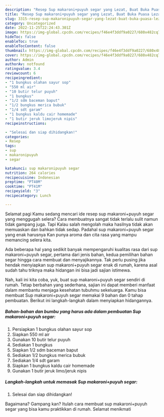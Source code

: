 ```yaml
---
description: "Resep Sup makaroni+puyuh segar yang Lezat, Buat Buka Puasa Lezat"
title: "Resep Sup makaroni+puyuh segar yang Lezat, Buat Buka Puasa Lezat"
slug: 3315-resep-sup-makaronipuyuh-segar-yang-lezat-buat-buka-puasa-lezat
category: Uncategorized
date: 2022-11-25T22:24:43.301Z
image: https://img-global.cpcdn.com/recipes/f46e4f3ddf9a0227/680x482cq70/sup-makaronipuyuh-segar-foto-resep-utama.jpg
hideToc: false
enableToc: true
enableTocContent: false
thumbnail: https://img-global.cpcdn.com/recipes/f46e4f3ddf9a0227/680x482cq70/sup-makaronipuyuh-segar-foto-resep-utama.jpg
cover: https://img-global.cpcdn.com/recipes/f46e4f3ddf9a0227/680x482cq70/sup-makaronipuyuh-segar-foto-resep-utama.jpg
author: Admin
authorAv: notfound
ratingvalue: 3.4
reviewcount: 6
recipeingredient:
- "1 bungkus olahan sayur sop"
- "550 ml air"
- "10 butir telur puyuh"
- "1 bungkus"
- "1/2 sdm baceman baput"
- "1/2 bungkus merica bubuk"
- "1/4 sdt garam"
- "1 bungkus kaldu cair homemade"
- "1 butir jeruk limojeruk nipis"
recipeinstructions:

- "Selesai dan siap dihidangkan!"
categories:
- Resep
tags:
- sup
- makaronipuyuh
- segar

katakunci: sup makaronipuyuh segar 
nutrition: 264 calories
recipecuisine: Indonesian
preptime: "PT40M"
cooktime: "PT41M"
recipeyield: "3"
recipecategory: Lunch

---
```



Selamat pagi Kamu sedang mencari ide resep sup makaroni+puyuh segar yang menggugah selera? Cara membuatnya sangat tidak terlalu sulit namun tidak gampang juga. Tapi Kalau salah mengolah maka hasilnya tidak akan memuaskan dan bahkan tidak sedap. Padahal sup makaroni+puyuh segar yang enak harusnya Kan punya aroma dan cita rasa yang mampu memancing selera kita.




Ada beberapa hal yang sedikit banyak mempengaruhi kualitas rasa dari sup makaroni+puyuh segar, pertama dari jenis bahan, kedua pemilihan bahan segar hingga cara membuat dan menyajikannya. Tak perlu pusing jika hendak menyiapkan sup makaroni+puyuh segar enak di rumah, karena asal sudah tahu triknya maka hidangan ini bisa jadi sajian istimewa.


Nah, kali ini kita coba, yuk, buat sup makaroni+puyuh segar sendiri di rumah. Tetap berbahan yang sederhana, sajian ini dapat memberi manfaat dalam membantu menjaga kesehatan tubuhmu sekeluarga. Kamu bisa membuat Sup makaroni+puyuh segar memakai 9 bahan dan 0 tahap pembuatan. Berikut ini langkah-langkah dalam menyiapkan hidangannya.

<!--inarticleads1-->

##### Bahan-bahan dan bumbu yang harus ada dalam pembuatan Sup makaroni+puyuh segar:

1. Persiapkan 1 bungkus olahan sayur sop
1. Siapkan 550 ml air
1. Gunakan 10 butir telur puyuh
1. Sediakan 1 bungkus
1. Siapkan 1/2 sdm baceman baput
1. Sediakan 1/2 bungkus merica bubuk
1. Sediakan 1/4 sdt garam
1. Siapkan 1 bungkus kaldu cair homemade
1. Gunakan 1 butir jeruk limo/jeruk nipis




<!--inarticleads2-->

##### Langkah-langkah untuk memasak Sup makaroni+puyuh segar:


1. Selesai dan siap dihidangkan!



Bagaimana? Gampang kan? Itulah cara membuat sup makaroni+puyuh segar yang bisa kamu praktikkan di rumah. Selamat menikmati
